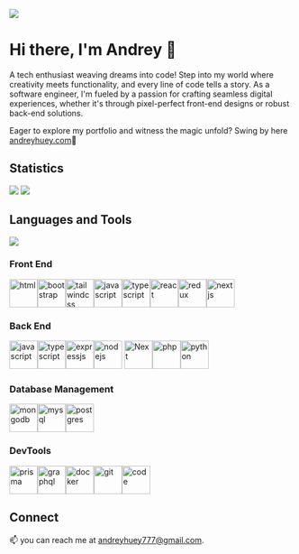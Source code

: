 ![](https://komarev.com/ghpvc/?username=Andreyhuey)

# Hi there, I'm Andrey 👋

A tech enthusiast weaving dreams into code! Step into my world where creativity meets functionality, and every line of code tells a story. As a software engineer, I'm fueled by a passion for crafting seamless digital experiences, whether it's through pixel-perfect front-end designs or robust back-end solutions.

Eager to explore my portfolio and witness the magic unfold? Swing by here [andreyhuey.com](https://andreyhuey.com)👋

## Statistics

![](https://github-readme-stats.vercel.app/api?username=Andreyhuey&show_icons=true&theme=ambient_gradient&) ![](https://github-readme-streak-stats.herokuapp.com/?user=Andreyhuey&)

## Languages and Tools

![](https://github-readme-stats.vercel.app/api/top-langs?username=Andreyhuey&show_icons=true&locale=en&layout=compact&langs_count=20)

### Front End

<img src="https://www.andreyhuey.com/assets/tools/html.svg" width="50" height="50" alt="html" /><img src="https://www.andreyhuey.com/assets/tools/bootstrap.svg" width="50" height="50" alt="bootstrap" /><img src="https://www.andreyhuey.com/assets/tools/tailwindcss.svg" width="50" height="50" alt="tailwindcss" /><img src="https://www.andreyhuey.com/assets/tools/javascript.svg" width="50" height="50" alt="javascript" /><img src="https://www.andreyhuey.com/assets/tools/typescript.svg" width="50" height="50" alt="typescript" /><img src="https://www.andreyhuey.com/assets/tools/react.svg" width="50" height="50" alt="react" /><img src="https://www.andreyhuey.com/assets/tools/redux.svg" width="50" height="50" alt="redux" /><img src="https://www.andreyhuey.com/assets/tools/nextjs.svg" width="50" height="50" alt="nextjs" />

### Back End

<img src="https://www.andreyhuey.com/assets/tools/javascript.svg" width="50" height="50" alt="javascript" /><img src="https://www.andreyhuey.com/assets/tools/typescript.svg" width="50" height="50" alt="typescript" /><img src="https://www.andreyhuey.com/assets/tools/expressjs.svg" width="50" height="50" alt="expressjs" /><img src="https://www.andreyhuey.com/assets/tools/nodejs.svg" width="50" height="50" alt="nodejs" /> <img src="https://www.andreyhuey.com/assets/tools/nextjs.svg" width="50" height="50" alt="Next" /><img src="https://www.andreyhuey.com/assets/tools/php.svg" width="50" height="50" alt="php" /><img src="https://www.andreyhuey.com/assets/tools/python.svg" width="50" height="50" alt="python" />

### Database Management

<img src="https://www.andreyhuey.com/assets/tools/mongodb.svg" width="50" height="50" alt="mongodb" /><img src="https://www.andreyhuey.com/assets/tools/mysql.svg" width="50" height="50" alt="mysql" /><img src="https://www.andreyhuey.com/assets/tools/postgres.svg" width="50" height="50" alt="postgres" />

### DevTools

<img src="https://www.andreyhuey.com/assets/tools/prisma.svg" width="50" height="50" alt="prisma" /><img src="https://www.andreyhuey.com/assets/tools/graphql.svg" width="50" height="50" alt="graphql" /><img src="https://www.andreyhuey.com/assets/tools/docker.svg" width="50" height="50" alt="docker" /><img src="https://www.andreyhuey.com/assets/tools/git.svg" width="50" height="50" alt="git" /><img src="https://www.andreyhuey.com/assets/tools/visual-studio.svg" width="50" height="50" alt="code" />

## Connect

📫 you can reach me at andreyhuey777@gmail.com.
